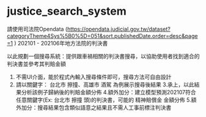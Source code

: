 # justice_search_system
請使用司法院Opendata (https://opendata.judicial.gov.tw/dataset?categoryTheme4Sys%5B0%5D=051&sort.publishedDate.order=desc&page=1 ) 202101 - 202106年地方法院的判決書

以此規劃一個搜尋系統：提供跟車禍相關的判決書搜尋，以協助使用者找到適合的判決書並參考其判賠金額

1. 不需UI介面，能於程式內輸入搜尋條件即可，搜尋方法可自由設計
2. 請以關鍵字： 台北市  擦撞、高雄市  酒駕   為例展示搜尋後結果
3.承上，以此結果分析該例子歸納後的判賠金額分佈
4.額外加分：建立模型預測202107符合任意關鍵字(Ex: 台北市 擦撞 頭)的判決書，可能的 精神賠償金 金額分佈
5.額外加分：搜尋結果包含類似語意之結果且不需人工事前標注判決書
